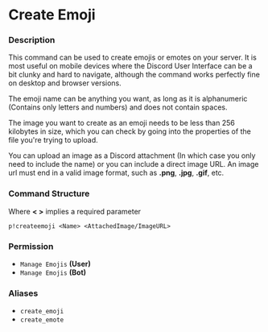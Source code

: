 # Create Emoji

### Description

This command can be used to create emojis or emotes on your server. It is most useful on mobile devices where the Discord User Interface can be a bit clunky and hard to navigate, although the command works perfectly fine on desktop and browser versions.

The emoji name can be anything you want, as long as it is alphanumeric \(Contains only letters and numbers\) and does not contain spaces.

The image you want to create as an emoji needs to be less than 256 kilobytes in size, which you can check by going into the properties of the file you're trying to upload.

You can upload an image as a Discord attachment \(In which case you only need to include the name\) or you can include a direct image URL. An image url must end in a valid image format, such as **.png**, **.jpg**, **.gif**, etc.

### Command Structure

Where **&lt; &gt;** implies a required parameter

```text
p!createemoji <Name> <AttachedImage/ImageURL>
```

### **Permission**

* `Manage Emojis` **\(User\)**
* `Manage Emojis` **\(Bot\)**

### Aliases

* `create_emoji`
* `create_emote` 



